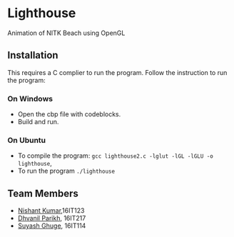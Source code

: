# Lighthouse
Animation of NITK Beach using OpenGL


## Installation

This requires a C complier to run the program. Follow the instruction to run the program:

### On Windows
- Open the cbp file with codeblocks.
- Build and run.

### On Ubuntu
- To compile the program: `gcc lighthouse2.c -lglut -lGL -lGLU -o lighthouse`,
- To run the program `./lighthouse`

## Team Members
* [Nishant Kumar](https://github.com/NishantKr97),16IT123
* [Dhvanil Parikh](https://github.com/DhvanilP), 16IT217
* [Suyash Ghuge](https://github.com/suyash0103), 16IT114